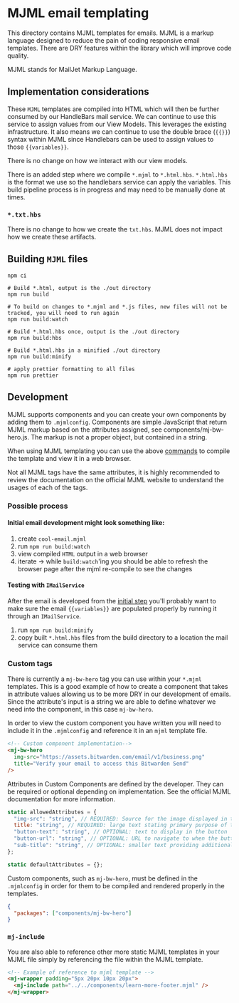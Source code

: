 # MJML email templating

This directory contains MJML templates for emails. MJML is a markup language designed to reduce the pain of coding responsive email templates. There are DRY features within the library which will improve code quality.

MJML stands for MailJet Markup Language.

## Implementation considerations

These `MJML` templates are compiled into HTML which will then be further consumed by our HandleBars mail service. We can continue to use this service to assign values from our View Models. This leverages the existing infrastructure. It also means we can continue to use the double brace (`{{}}`) syntax within MJML since Handlebars can be used to assign values to those `{{variables}}`.

There is no change on how we interact with our view models.

There is an added step where we compile `*.mjml` to `*.html.hbs`. `*.html.hbs` is the format we use so the handlebars service can apply the variables. This build pipeline process is in progress and may need to be manually done at times.

### `*.txt.hbs`

There is no change to how we create the `txt.hbs`. MJML does not impact how we create these artifacts.

## Building `MJML` files

```shell
npm ci

# Build *.html, output is the ./out directory
npm run build

# To build on changes to *.mjml and *.js files, new files will not be tracked, you will need to run again
npm run build:watch

# Build *.html.hbs once, output is the ./out directory
npm run build:hbs

# Build *.html.hbs in a minified ./out directory
npm run build:minify

# apply prettier formatting to all files
npm run prettier
```

## Development

MJML supports components and you can create your own components by adding them to `.mjmlconfig`. Components are simple JavaScript that return MJML markup based on the attributes assigned, see components/mj-bw-hero.js. The markup is not a proper object, but contained in a string.

When using MJML templating you can use the above [commands](#building-mjml-files) to compile the template and view it in a web browser.

Not all MJML tags have the same attributes, it is highly recommended to review the documentation on the official MJML website to understand the usages of each of the tags.

### Possible process

#### Initial email development might look something like:

1. create `cool-email.mjml`
2. run `npm run build:watch`
3. view compiled `HTML` output in a web browser
4. iterate -> while `build:watch`'ing you should be able to refresh the browser page after the mjml re-compile to see the changes

#### Testing with `IMailService`

After the email is developed from the [initial step](#initial-email-development-might-look-something-like) you'll probably want to make sure the email `{{variables}}` are populated properly by running it through an `IMailService`.

1. run `npm run build:minify`
2. copy built `*.html.hbs` files from the build directory to a location the mail service can consume them

### Custom tags

There is currently a `mj-bw-hero` tag you can use within your `*.mjml` templates. This is a good example of how to create a component that takes in attribute values allowing us to be more DRY in our development of emails. Since the attribute's input is a string we are able to define whatever we need into the component, in this case `mj-bw-hero`.

In order to view the custom component you have written you will need to include it in the `.mjmlconfig` and reference it in an `mjml` template file.

```html
<!-- Custom component implementation-->
<mj-bw-hero
  img-src="https://assets.bitwarden.com/email/v1/business.png"
  title="Verify your email to access this Bitwarden Send"
/>
```

Attributes in Custom Components are defined by the developer. They can be required or optional depending on implementation. See the official MJML documentation for more information.

```js
static allowedAttributes = {
  "img-src": "string", // REQUIRED: Source for the image displayed in the right-hand side of the blue header area
  title: "string", // REQUIRED: large text stating primary purpose of the email
  "button-text": "string", // OPTIONAL: text to display in the button
  "button-url": "string", // OPTIONAL: URL to navigate to when the button is clicked
  "sub-title": "string", // OPTIONAL: smaller text providing additional context for the title
};

static defaultAttributes = {};
```

Custom components, such as `mj-bw-hero`, must be defined in the `.mjmlconfig` in order for them to be compiled and rendered properly in the templates.

```json
{
  "packages": ["components/mj-bw-hero"]
}
```

### `mj-include`

You are also able to reference other more static MJML templates in your MJML file simply by referencing the file within the MJML template.

```html
<!-- Example of reference to mjml template -->
<mj-wrapper padding="5px 20px 10px 20px">
  <mj-include path="../../components/learn-more-footer.mjml" />
</mj-wrapper>
```
